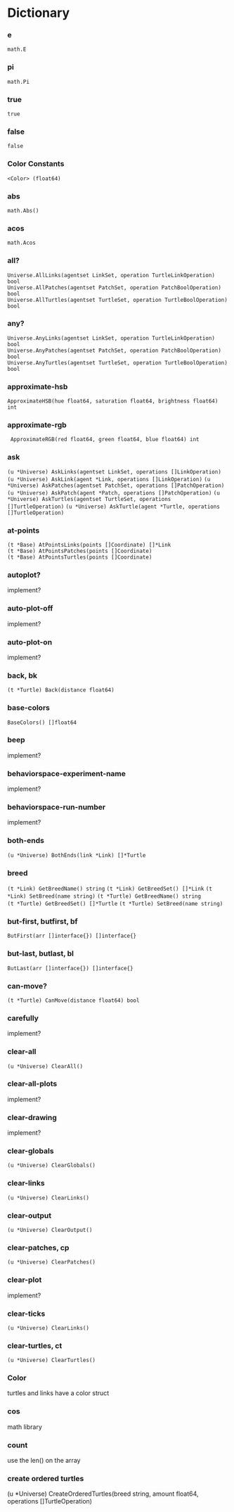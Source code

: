 # Dictionary

### e 
```math.E```

### pi
```math.Pi```

### true
```true```

### false
```false```

### Color Constants
```<Color> (float64)```

### abs
```math.Abs()```

### acos
```math.Acos```


### all?
```Universe.AllLinks(agentset LinkSet, operation TurtleLinkOperation) bool```  
```Universe.AllPatches(agentset PatchSet, operation PatchBoolOperation) bool```  
```Universe.AllTurtles(agentset TurtleSet, operation TurtleBoolOperation) bool```  

### any?
```Universe.AnyLinks(agentset LinkSet, operation TurtleLinkOperation) bool```  
```Universe.AnyPatches(agentset PatchSet, operation PatchBoolOperation) bool```  
```Universe.AnyTurtles(agentset TurtleSet, operation TurtleBoolOperation) bool```  

### approximate-hsb
```ApproximateHSB(hue float64, saturation float64, brightness float64) int```

### approximate-rgb
``` ApproximateRGB(red float64, green float64, blue float64) int```

### ask
```(u *Universe) AskLinks(agentset LinkSet, operations []LinkOperation)```  
```(u *Universe) AskLink(agent *Link, operations []LinkOperation)```
```(u *Universe) AskPatches(agentset PatchSet, operations []PatchOperation)```
```(u *Universe) AskPatch(agent *Patch, operations []PatchOperation)```
```(u *Universe) AskTurtles(agentset TurtleSet, operations []TurtleOperation)```
```(u *Universe) AskTurtle(agent *Turtle, operations []TurtleOperation)```

### at-points
```(t *Base) AtPointsLinks(points []Coordinate) []*Link```  
```(t *Base) AtPointsPatches(points []Coordinate)```  
```(t *Base) AtPointsTurtles(points []Coordinate)```  


### autoplot?
implement?

### auto-plot-off
implement?

### auto-plot-on
implement?

### back, bk
```(t *Turtle) Back(distance float64)```

### base-colors
```BaseColors() []float64```

### beep
implement?

### behaviorspace-experiment-name
implement?

### behaviorspace-run-number
implement?

### both-ends
```(u *Universe) BothEnds(link *Link) []*Turtle```

### breed
```(t *Link) GetBreedName() string```
```(t *Link) GetBreedSet() []*Link```
```(t *Link) SetBreed(name string)```
```(t *Turtle) GetBreedName() string```  
```(t *Turtle) GetBreedSet() []*Turtle```
```(t *Turtle) SetBreed(name string)```

### but-first, butfirst, bf
```ButFirst(arr []interface{}) []interface{}```

### but-last, butlast, bl
```ButLast(arr []interface{}) []interface{}```

### can-move?
```(t *Turtle) CanMove(distance float64) bool```

### carefully
implement?

### clear-all
```(u *Universe) ClearAll()```

### clear-all-plots
implement?

### clear-drawing
implement?

### clear-globals
```(u *Universe) ClearGlobals()```

### clear-links
```(u *Universe) ClearLinks()```

### clear-output
```(u *Universe) ClearOutput()```

### clear-patches, cp
```(u *Universe) ClearPatches()```  

### clear-plot
implement?

### clear-ticks
```(u *Universe) ClearLinks()```

### clear-turtles, ct
```(u *Universe) ClearTurtles()```

### Color
turtles and links have a color struct

### cos
math library

### count
use the len() on the array

### create ordered turtles
(u *Universe) CreateOrderedTurtles(breed string, amount float64, operations []TurtleOperation)






